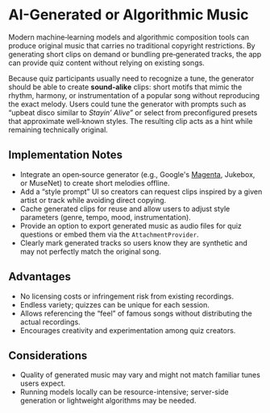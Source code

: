 # AI-Generated or Algorithmic Music

Modern machine‑learning models and algorithmic composition tools can produce original music that carries no traditional copyright restrictions. By generating short clips on demand or bundling pre‑generated tracks, the app can provide quiz content without relying on existing songs.

Because quiz participants usually need to recognize a tune, the generator should be able to create **sound‑alike** clips: short motifs that mimic the rhythm, harmony, or instrumentation of a popular song without reproducing the exact melody. Users could tune the generator with prompts such as “upbeat disco similar to *Stayin’ Alive*” or select from preconfigured presets that approximate well‑known styles. The resulting clip acts as a hint while remaining technically original.

## Implementation Notes
- Integrate an open‑source generator (e.g., Google's [Magenta](https://magenta.tensorflow.org/), Jukebox, or MuseNet) to create short melodies offline.
- Add a “style prompt” UI so creators can request clips inspired by a given artist or track while avoiding direct copying.
- Cache generated clips for reuse and allow users to adjust style parameters (genre, tempo, mood, instrumentation).
- Provide an option to export generated music as audio files for quiz questions or embed them via the `AttachmentProvider`.
- Clearly mark generated tracks so users know they are synthetic and may not perfectly match the original song.

## Advantages
- No licensing costs or infringement risk from existing recordings.
- Endless variety; quizzes can be unique for each session.
- Allows referencing the “feel” of famous songs without distributing the actual recordings.
- Encourages creativity and experimentation among quiz creators.

## Considerations
- Quality of generated music may vary and might not match familiar tunes users expect.
- Running models locally can be resource-intensive; server-side generation or lightweight algorithms may be needed.
